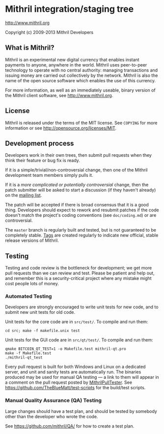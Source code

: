 Mithril integration/staging tree
================================

http://www.mithril.org

Copyright (c) 2009-2013 Mithril Developers

What is Mithril?
----------------

Mithril is an experimental new digital currency that enables instant payments to
anyone, anywhere in the world. Mithril uses peer-to-peer technology to operate
with no central authority: managing transactions and issuing money are carried
out collectively by the network. Mithril is also the name of the open source
software which enables the use of this currency.

For more information, as well as an immediately useable, binary version of
the Mithril client software, see http://www.mithril.org.

License
-------

Mithril is released under the terms of the MIT license. See `COPYING` for more
information or see http://opensource.org/licenses/MIT.

Development process
-------------------

Developers work in their own trees, then submit pull requests when they think
their feature or bug fix is ready.

If it is a simple/trivial/non-controversial change, then one of the Mithril
development team members simply pulls it.

If it is a *more complicated or potentially controversial* change, then the patch
submitter will be asked to start a discussion (if they haven't already) on the
[mailing list](http://sourceforge.net/mailarchive/forum.php?forum_name=mithril-development).

The patch will be accepted if there is broad consensus that it is a good thing.
Developers should expect to rework and resubmit patches if the code doesn't
match the project's coding conventions (see `doc/coding.md`) or are
controversial.

The `master` branch is regularly built and tested, but is not guaranteed to be
completely stable. [Tags](https://github.com/mithril/mithril/tags) are created
regularly to indicate new official, stable release versions of Mithril.

Testing
-------

Testing and code review is the bottleneck for development; we get more pull
requests than we can review and test. Please be patient and help out, and
remember this is a security-critical project where any mistake might cost people
lots of money.

### Automated Testing

Developers are strongly encouraged to write unit tests for new code, and to
submit new unit tests for old code.

Unit tests for the core code are in `src/test/`. To compile and run them:

    cd src; make -f makefile.unix test

Unit tests for the GUI code are in `src/qt/test/`. To compile and run them:

    qmake BITCOIN_QT_TEST=1 -o Makefile.test mithril-qt.pro
    make -f Makefile.test
    ./mithril-qt_test

Every pull request is built for both Windows and Linux on a dedicated server,
and unit and sanity tests are automatically run. The binaries produced may be
used for manual QA testing — a link to them will appear in a comment on the
pull request posted by [MithrilPullTester](https://github.com/MithrilPullTester). See https://github.com/TheBlueMatt/test-scripts
for the build/test scripts.

### Manual Quality Assurance (QA) Testing

Large changes should have a test plan, and should be tested by somebody other
than the developer who wrote the code.

See https://github.com/mithril/QA/ for how to create a test plan.
